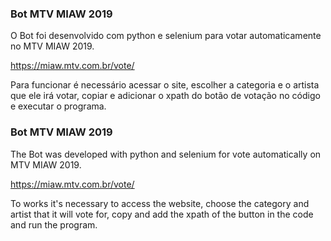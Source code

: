 ### Bot MTV MIAW 2019

O Bot foi desenvolvido com python e selenium para votar automaticamente no MTV MIAW 2019.

https://miaw.mtv.com.br/vote/

Para funcionar é necessário acessar o site, escolher a categoria e o artista que ele irá votar, copiar e adicionar o xpath do botão de votação no código e executar o programa.


### Bot MTV MIAW 2019

The Bot was developed with python and selenium for vote automatically on MTV MIAW 2019.

https://miaw.mtv.com.br/vote/

To works it's necessary to access the  website, choose the category and artist that it will vote for, copy and add the xpath of the button in the code and run the program.
